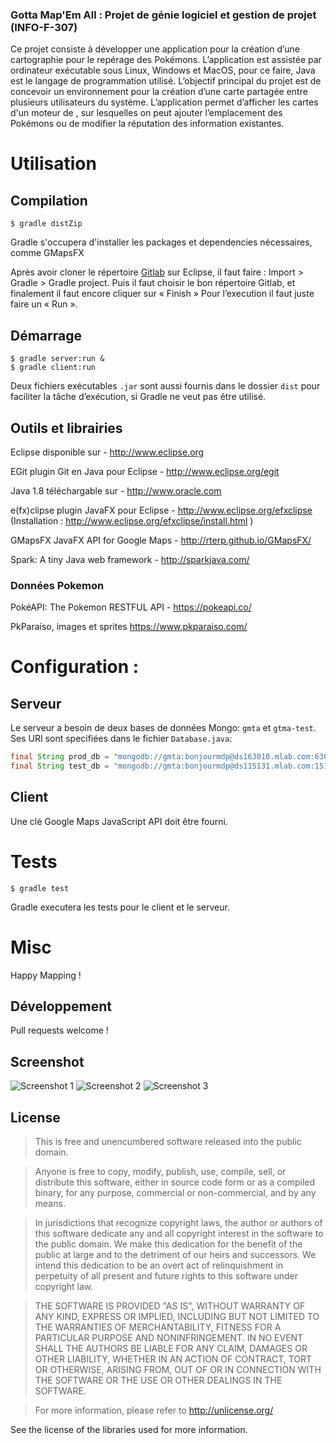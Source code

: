 ### Gotta Map'Em All : Projet de génie logiciel et gestion de projet (INFO-F-307)

Ce projet consiste à développer une application pour la création d’une cartographie pour le repérage des Pokémons. L’application est assistée par ordinateur exécutable sous Linux, Windows et MacOS, pour ce faire, Java est le langage de programmation utilisé. L’objectif principal du projet est de concevoir un environnement pour la création d’une carte partagée entre plusieurs utilisateurs du système. L’application permet d’afficher les cartes d'un moteur de , sur lesquelles on peut ajouter l’emplacement des Pokémons ou de modifier la réputation des information existantes.

# Utilisation

## Compilation

`$ gradle distZip`

Gradle s'occupera d'installer les packages et dependencies nécessaires, comme GMapsFX

Après avoir cloner le répertoire [Gitlab](https://gitlab.com/INFO307-1617/Groupe07) sur Eclipse, il faut faire : Import > Gradle > Gradle project. Puis il faut choisir le bon répertoire Gitlab, et finalement il faut encore cliquer sur « Finish » Pour l’execution il faut juste faire un « Run ».


## Démarrage

```
$ gradle server:run &
$ gradle client:run
```

Deux fichiers exécutables `.jar` sont aussi fournis dans le dossier `dist` pour faciliter la tâche d’exécution, si Gradle ne veut pas être utilisé.

## Outils et librairies

Eclipse disponible sur - http://www.eclipse.org

EGit plugin Git en Java pour Eclipse - http://www.eclipse.org/egit

Java 1.8 téléchargable sur - http://www.oracle.com

e(fx)clipse plugin JavaFX pour Eclipse - http://www.eclipse.org/efxclipse (Installation : http://www.eclipse.org/efxclipse/install.html )

GMapsFX JavaFX API for Google Maps - http://rterp.github.io/GMapsFX/

Spark: A tiny Java web framework - http://sparkjava.com/

### Données Pokemon

PokéAPI: The Pokemon RESTFUL API - https://pokeapi.co/

PkParaíso, images et sprites https://www.pkparaiso.com/

# Configuration :

## Serveur

Le serveur a besoin de deux bases de données Mongo: `gmta` et `gtma-test`. Ses URI sont specifiées dans le fichier `Database.java`:

```java
final String prod_db = "mongodb://gmta:bonjourmdp@ds163010.mlab.com:63010/gmta";
final String test_db = "mongodb://gmta:bonjourmdp@ds115131.mlab.com:15131/gmta-test";

```

## Client

Une clé Google Maps JavaScript API doit être fourni.

# Tests

```
$ gradle test
```
Gradle executera les tests pour le client et le serveur.

# Misc

Happy Mapping !

## Développement

Pull requests welcome !

## Screenshot

![Screenshot 1]("team/images/screenshot1.png" "Map view and clusters")
![Screenshot 2]("team/images/screenshot2.png" "Geo localisation")
![Screenshot 3]("team/images/screenshot3.png" "Add a pokemon")

## License

> This is free and unencumbered software released into the public domain.

> Anyone is free to copy, modify, publish, use, compile, sell, or distribute this software, either in source code form or as a compiled binary, for any purpose, commercial or non-commercial, and by any means.

> In jurisdictions that recognize copyright laws, the author or authors of this software dedicate any and all copyright interest in the software to the public domain. We make this dedication for the benefit of the public at large and to the detriment of our heirs and successors. We intend this dedication to be an overt act of relinquishment in perpetuity of all present and future rights to this software under copyright law.

> THE SOFTWARE IS PROVIDED "AS IS", WITHOUT WARRANTY OF ANY KIND, EXPRESS OR IMPLIED, INCLUDING BUT NOT LIMITED TO THE WARRANTIES OF MERCHANTABILITY, FITNESS FOR A PARTICULAR PURPOSE AND NONINFRINGEMENT.  IN NO EVENT SHALL THE AUTHORS BE LIABLE FOR ANY CLAIM, DAMAGES OR OTHER LIABILITY, WHETHER IN AN ACTION OF CONTRACT, TORT OR OTHERWISE, ARISING FROM, OUT OF OR IN CONNECTION WITH THE SOFTWARE OR THE USE OR OTHER DEALINGS IN THE SOFTWARE.

> For more information, please refer to <http://unlicense.org/>

See the license of the libraries used for more information.
